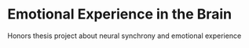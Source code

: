 # Emotional Experience in the Brain
Honors thesis project about neural synchrony and emotional experience
